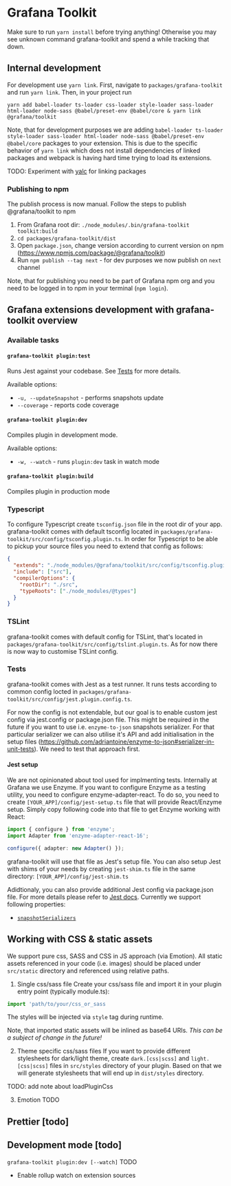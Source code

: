 # Grafana Toolkit

Make sure to run `yarn install` before trying anything!  Otherwise you may see unknown command grafana-toolkit and spend a while tracking that down.



## Internal development
For development use `yarn link`. First, navigate to `packages/grafana-toolkit` and run `yarn link`. Then, in your project run
```
yarn add babel-loader ts-loader css-loader style-loader sass-loader html-loader node-sass @babel/preset-env @babel/core & yarn link @grafana/toolkit
```

Note, that for development purposes we are adding `babel-loader ts-loader style-loader sass-loader html-loader node-sass @babel/preset-env @babel/core` packages to your extension. This is due to the specific behavior of `yarn link` which does not install dependencies of linked packages and webpack is having hard time trying to load its extensions.

TODO: Experiment with [yalc](https://github.com/whitecolor/yalc) for linking packages

### Publishing to npm
The publish process is now manual. Follow the steps to publish @grafana/toolkit to npm
1. From Grafana root dir: `./node_modules/.bin/grafana-toolkit toolkit:build`
2. `cd packages/grafana-toolkit/dist`
3. Open `package.json`, change version according to current version on npm (https://www.npmjs.com/package/@grafana/toolkit)
4. Run `npm publish --tag next` - for dev purposes we now publish on `next` channel

Note, that for publishing you need to be part of Grafana npm org and you need to be logged in to npm in your terminal (`npm login`).


## Grafana extensions development with grafana-toolkit overview
### Available tasks
#### `grafana-toolkit plugin:test`
Runs Jest against your codebase. See [Tests](#tests) for more details.

Available options:
- `-u, --updateSnapshot` - performs snapshots update
- `--coverage` - reports code coverage

#### `grafana-toolkit plugin:dev`
Compiles plugin in development mode.

Available options:
- `-w, --watch` - runs `plugin:dev` task in watch mode
#### `grafana-toolkit plugin:build`
Compiles plugin in production mode


### Typescript
To configure Typescript create `tsconfig.json` file in the root dir of your app. grafana-toolkit comes with default tsconfig located in `packages/grafana-toolkit/src/config/tsconfig.plugin.ts`. In order for Typescript to be able to pickup your source files you need to extend that config as follows:

```json
{
  "extends": "./node_modules/@grafana/toolkit/src/config/tsconfig.plugin.json",
  "include": ["src"],
  "compilerOptions": {
    "rootDir": "./src",
    "typeRoots": ["./node_modules/@types"]
  }
}
```

### TSLint
grafana-toolkit comes with default config for TSLint, that's located in `packages/grafana-toolkit/src/config/tslint.plugin.ts`. As for now there is now way to customise TSLint config.

### Tests
grafana-toolkit comes with Jest as a test runner. It runs tests according to common config locted in `packages/grafana-toolkit/src/config/jest.plugin.config.ts`.

For now the config is not extendable, but our goal is to enable custom jest config via jest.config or package.json file. This might be required in the future if you want to use i.e. `enzyme-to-json` snapshots serializer. For that particular serializer we can also utilise it's API and add initialisation in the setup files (https://github.com/adriantoine/enzyme-to-json#serializer-in-unit-tests). We need to test that approach first.

#### Jest setup
We are not opinionated about tool used for implmenting tests. Internally at Grafana we use Enzyme. If you want to configure Enzyme as a testing utility, you need to configure enzyme-adapter-react. To do so, you need to create `[YOUR_APP]/config/jest-setup.ts` file that will provide React/Enzyme setup. Simply copy following code into that file to get Enzyme working with React:

```ts
import { configure } from 'enzyme';
import Adapter from 'enzyme-adapter-react-16';

configure({ adapter: new Adapter() });
```

grafana-toolkit will use that file as Jest's setup file. You can also setup Jest with shims of your needs by creating `jest-shim.ts` file in the same directory: `[YOUR_APP]/config/jest-shim.ts`

Adidtionaly, you can also provide additional Jest config via package.json file. For more details please refer to [Jest docs](https://jest-bot.github.io/jest/docs/configuration.html#verbose-boolean). Currently we support following properties:
- [`snapshotSerializers`](https://jest-bot.github.io/jest/docs/configuration.html#snapshotserializers-array-string)


## Working with CSS & static assets
We support pure css, SASS and CSS in JS approach (via Emotion). All static assets referenced in your code (i.e. images) should be placed under `src/static` directory and referenced using relative paths.

1. Single css/sass file
Create your css/sass file and import it in your plugin entry point (typically module.ts):

```ts
import 'path/to/your/css_or_sass
```
The styles will be injected via `style` tag during runtime.

Note, that imported static assets will be inlined as base64 URIs. *This can be a subject of change in the future!*

2. Theme specific css/sass files
If you want to provide different stylesheets for dark/light theme, create `dark.[css|scss]` and `light.[css|scss]` files in `src/styles` directory of your plugin. Based on that we will generate stylesheets that will end up in `dist/styles` directory.

TODO: add note about loadPluginCss

3. Emotion
TODO

## Prettier [todo]

## Development mode [todo]
`grafana-toolkit plugin:dev [--watch]`
TODO
- Enable rollup watch on extension sources

